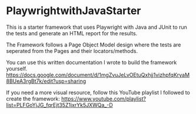 # PlaywrightwithJavaStarter

This is a starter framework that uses Playwright with Java and JUnit to run the tests and generate an HTML report for the results.

The Framework follows a Page Object Model design where the tests are seperated from the Pages and their locators/methods.

You can use this written documentation I wrote to build the framework yourself. https://docs.google.com/document/d/1mgZvuJeLvOEtuQxhjj1vizhpfqKryaM8BUeA3rgBt7k/edit?usp=sharing

If you need a more visual resource, follow this YouTube playlist I followed to create the framework: https://www.youtube.com/playlist?list=PLFGoYjJG_fqrEjt35Z1jxrYk5JXWQa_-D 
